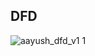 ## DFD 
![aayush_dfd_v1 1](https://cloud.githubusercontent.com/assets/17053249/19246660/17e3d854-8eed-11e6-95fb-166e3b6e2f27.jpg)




